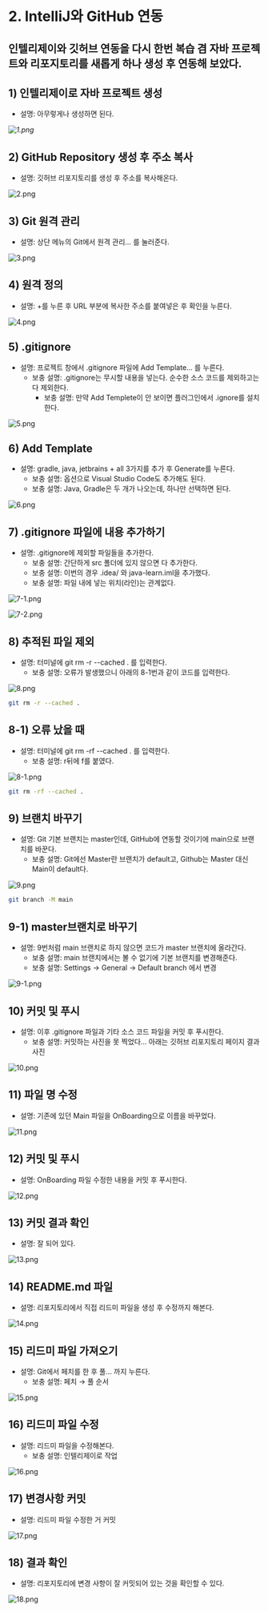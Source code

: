 # 2. IntelliJ와 GitHub 연동

## 인텔리제이와 깃허브 연동을 다시 한번 복습 겸 자바 프로젝트와 리포지토리를 새롭게 하나 생성 후 연동해 보았다.

## 1) 인텔리제이로 자바 프로젝트 생성

- 설명: 아무렇게나 생성하면 된다.

_![1.png](../img/intellij_github/1.png)_

## 2) GitHub Repository 생성 후 주소 복사

- 설명: 깃허브 리포지토리를 생성 후 주소를 복사해온다.

![2.png](../img/intellij_github/2.png)

## 3) Git 원격 관리

- 설명: 상단 메뉴의 Git에서 원격 관리… 를 눌러준다.

![3.png](../img/intellij_github/3.png)

## 4) 원격 정의

- 설명: +를 누른 후 URL 부분에 복사한 주소를 붙여넣은 후 확인을 누른다.

![4.png](../img/intellij_github/4.png)

## 5) .gitignore

- 설명: 프로젝트 창에서 .gitignore 파일에 Add Template… 를 누른다.
    - 보충 설명: .gitignore는 무시할 내용을 넣는다. 순수한 소스 코드를 제외하고는 다 제외한다.
        - 보충 설명: 만약 Add Templete이  안 보이면 플러그인에서 .ignore를 설치한다.

![5.png](../img/intellij_github/5.png)

## 6) Add Template

- 설명: gradle, java, jetbrains + all 3가지를 추가 후 Generate를 누른다.
    - 보충 설명: 옵션으로 Visual Studio Code도 추가해도 된다.
    - 보충 설명: Java, Gradle은 두 개가 나오는데, 하나만 선택하면 된다.

![6.png](../img/intellij_github/6.png)

## 7) .gitignore 파일에 내용 추가하기

- 설명: .gitignore에 제외할 파일들을 추가한다.
    - 보충 설명: 간단하게 src 폴더에 있지 않으면 다 추가한다.
    - 보충 설명: 이번의 경우 .idea/ 와 java-learn.iml을 추가했다.
    - 보충 설명: 파일 내에 넣는 위치(라인)는 관계없다.

![7-1.png](../img/intellij_github/7-1.png)

![7-2.png](../img/intellij_github/7-2.png)

## 8) 추적된 파일 제외

- 설명: 터미널에 git rm -r --cached . 를 입력한다.
    - 보충 설명: 오류가 발생했으니 아래의 8-1번과 같이 코드를 입력한다.

![8.png](../img/intellij_github/8.png)

```bash
git rm -r --cached .
```

## 8-1) 오류 났을 때

- 설명: 터미널에 git rm -rf --cached . 를 입력한다.
    - 보충 설명: r뒤에 f를 붙였다.

![8-1.png](../img/intellij_github/8-1.png)

```bash
git rm -rf --cached .
```

## 9) 브랜치 바꾸기

- 설명: Git 기본 브랜치는 master인데, GitHub에 연동할 것이기에 main으로 브랜치를 바꾼다.
    - 보충 설명: Git에선 Master란 브랜치가 default고, Github는 Master 대신 Main이 default다.

![9.png](../img/intellij_github/9.png)

```bash
git branch -M main
```

## 9-1) master브랜치로 바꾸기

- 설명: 9번처럼 main 브랜치로 하지 않으면 코드가 master 브랜치에 올라간다.
    - 보충 설명: main 브랜치에서는 볼 수 없기에 기본 브랜치를 변경해준다.
    - 보충 설명: Settings → General → Default branch 에서 변경

![9-1.png](../img/intellij_github/9-1.png)

## 10) 커밋 및 푸시

- 설명: 이후 .gitignore 파일과 기타 소스 코드 파일을 커밋 후 푸시한다.
    - 보충 설명: 커밋하는 사진을 못 찍었다… 아래는 깃허브 리포지토리 페이지 결과 사진

![10.png](../img/intellij_github/10.png)

## 11) 파일 명 수정

- 설명: 기존에 있던 Main 파일을 OnBoarding으로 이름을 바꾸었다.

![11.png](../img/intellij_github/11.png)

## 12) 커밋 및 푸시

- 설명: OnBoarding 파일 수정한 내용을 커밋 후 푸시한다.

![12.png](../img/intellij_github/12.png)

## 13) 커밋 결과 확인

- 설명: 잘 되어 있다.

![13.png](../img/intellij_github/13.png)

## 14) README.md 파일

- 설명: 리포지토리에서 직접 리드미 파일을 생성 후 수정까지 해본다.

![14.png](../img/intellij_github/14.png)

## 15) 리드미 파일 가져오기

- 설명: Git에서 페치를 한 후 풀… 까지 누른다.
    - 보충 설명: 페치 → 풀 순서

![15.png](../img/intellij_github/15.png)

## 16) 리드미 파일 수정

- 설명: 리드미 파일을 수정해본다.
    - 보충 설명: 인텔리제이로 작업

![16.png](../img/intellij_github/16.png)

## 17) 변경사항 커밋

- 설명: 리드미 파일 수정한 거 커밋

![17.png](../img/intellij_github/17.png)

## 18) 결과 확인

- 설명: 리포지토리에 변경 사항이 잘 커밋되어 있는 것을 확인할 수 있다.

![18.png](../img/intellij_github/18.png)